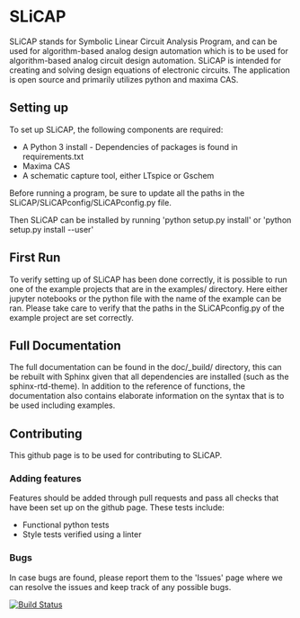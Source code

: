 # SLiCAP
SLiCAP stands for Symbolic Linear Circuit Analysis Program, and can be used for algorithm-based analog design automation which is to be used for algorithm-based analog circuit design automation.
SLiCAP is intended for creating and solving design equations of electronic circuits. The application is open source and primarily utilizes python and maxima CAS.


## Setting up
To set up SLiCAP, the following components are required:
* A Python 3 install -  Dependencies of packages is found in requirements.txt
* Maxima CAS
* A schematic capture tool, either LTspice or Gschem

Before running a program, be sure to update all the paths in the SLiCAP/SLiCAPconfig/SLiCAPconfig.py file.

Then SLiCAP can be installed by running 'python setup.py install' or 'python setup.py install --user'

## First Run
To verify setting up of SLiCAP has been done correctly, it is possible to run one of the example projects that are in the examples/ directory. 
Here either jupyter notebooks or the python file with the name of the example can be ran.
Please take care to verify that the paths in the SLiCAPconfig.py of the example project are set correctly.

## Full Documentation
The full documentation can be found in the doc/_build/ directory, this can be rebuilt with Sphinx given that all dependencies are installed (such as the sphinx-rtd-theme).
In addition to the reference of functions, the documentation also contains elaborate information on the syntax that is to be used including examples.

## Contributing
This github page is to be used for contributing to SLiCAP.

### Adding features
Features should be added through pull requests and pass all checks that have been set up on the github page.
These tests include:
* Functional python tests
* Style tests verified using a linter

### Bugs
In case bugs are found, please report them to the 'Issues' page where we can resolve the issues and keep track of any possible bugs.

[![Build Status](https://travis-ci.com/Lenty/SLiCAP_python.svg?token=v99xpEdEDxCGytNHxFu2&branch=master)](https://travis-ci.com/Lenty/SLiCAP_python)
